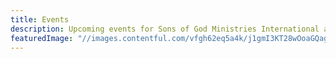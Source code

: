 ```yaml
---
title: Events
description: Upcoming events for Sons of God Ministries International and Freedom Fellowship Church.
featuredImage: "//images.contentful.com/vfgh62eq5a4k/j1gmI3KT28wOoaGQagWCa/4d7e9f3a771eaa4a77e4d6e42e674f51/redd-angelo-110463_smaller.jpg"
---
```

